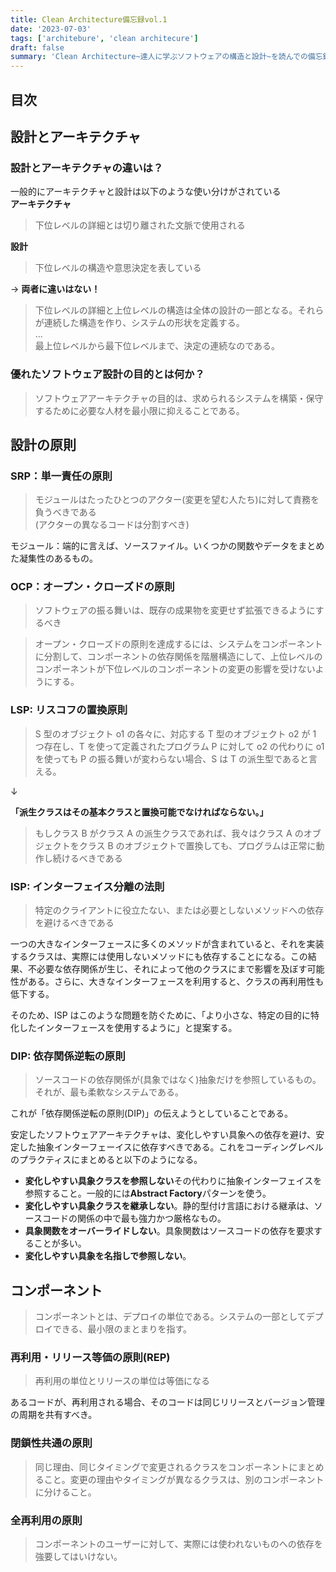 ```yaml
---
title: Clean Architecture備忘録vol.1
date: '2023-07-03'
tags: ['architebure', 'clean architecure']
draft: false
summary: 'Clean Architecture~達人に学ぶソフトウェアの構造と設計~を読んでの備忘録vol.1'
---
```


## 目次

<TOCInline toc={props.toc} exclude="目次" toHeading={3} />

## 設計とアーキテクチャ

### 設計とアーキテクチャの違いは？

一般的にアーキテクチャと設計は以下のような使い分けがされている  
**アーキテクチャ**

> 下位レベルの詳細とは切り離された文脈で使用される

**設計**

> 下位レベルの構造や意思決定を表している

→ **両者に違いはない！**

> 下位レベルの詳細と上位レベルの構造は全体の設計の一部となる。それらが連続した構造を作り、システムの形状を定義する。  
> ...  
> 最上位レベルから最下位レベルまで、決定の連続なのである。

### 優れたソフトウェア設計の目的とは何か？

> ソフトウェアアーキテクチャの目的は、求められるシステムを構築・保守するために必要な人材を最小限に抑えることである。

## 設計の原則

### SRP：単一責任の原則

> モジュールはたったひとつのアクター(変更を望む人たち)に対して責務を負うべきである  
> (アクターの異なるコードは分割すべき)

モジュール：端的に言えば、ソースファイル。いくつかの関数やデータをまとめた凝集性のあるもの。

### OCP：オープン・クローズドの原則

> ソフトウェアの振る舞いは、既存の成果物を変更せず拡張できるようにするべき

> オープン・クローズドの原則を達成するには、システムをコンポーネントに分割して、コンポーネントの依存関係を階層構造にして、上位レベルのコンポーネントが下位レベルのコンポーネントの変更の影響を受けないようにする。

### LSP: リスコフの置換原則

> S 型のオブジェクト o1 の各々に、対応する T 型のオブジェクト o2 が 1 つ存在し、T を使って定義されたプログラム P に対して o2 の代わりに o1 を使っても P の振る舞いが変わらない場合、S は T の派生型であると言える。

↓

**「派生クラスはその基本クラスと置換可能でなければならない。」**

> もしクラス B がクラス A の派生クラスであれば、我々はクラス A のオブジェクトをクラス B のオブジェクトで置換しても、プログラムは正常に動作し続けるべきである

### ISP: インターフェイス分離の法則

> 特定のクライアントに役立たない、または必要としないメソッドへの依存を避けるべきである

一つの大きなインターフェースに多くのメソッドが含まれていると、それを実装するクラスは、実際には使用しないメソッドにも依存することになる。この結果、不必要な依存関係が生じ、それによって他のクラスにまで影響を及ぼす可能性がある。さらに、大きなインターフェースを利用すると、クラスの再利用性も低下する。

そのため、ISP はこのような問題を防ぐために、「より小さな、特定の目的に特化したインターフェースを使用するように」と提案する。

### DIP: 依存関係逆転の原則

> ソースコードの依存関係が(具象ではなく)抽象だけを参照しているもの。それが、最も柔軟なシステムである。

これが「依存関係逆転の原則(DIP)」の伝えようとしていることである。

安定したソフトウェアアーキテクチャは、変化しやすい具象への依存を避け、安定した抽象インターフェーイスに依存すべきである。これをコーディングレベルのプラクティスにまとめると以下のようになる。

- **変化しやすい具象クラスを参照しない**その代わりに抽象インターフェイスを参照すること。一般的には**Abstract Factory**パターンを使う。
- **変化しやすい具象クラスを継承しない**。静的型付け言語における継承は、ソースコードの関係の中で最も強力かつ厳格なもの。
- **具象関数をオーバーライドしない**。具象関数はソースコードの依存を要求することが多い。
- **変化しやすい具象を名指しで参照しない**。

## コンポーネント

> コンポーネントとは、デプロイの単位である。システムの一部としてデプロイできる、最小限のまとまりを指す。

### 再利用・リリース等価の原則(REP)

> 再利用の単位とリリースの単位は等価になる

あるコードが、再利用される場合、そのコードは同じリリースとバージョン管理の周期を共有すべき。

### 閉鎖性共通の原則

> 同じ理由、同じタイミングで変更されるクラスをコンポーネントにまとめること。変更の理由やタイミングが異なるクラスは、別のコンポーネントに分けること。

### 全再利用の原則

> コンポーネントのユーザーに対して、実際には使われないものへの依存を強要してはいけない。


